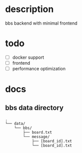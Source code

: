# description
bbs backend with minimal frontend

# todo
- [ ] docker support
- [ ] frontend
- [ ] performance optimization

# docs
## bbs data directory
```
.
└── data/
    └── bbs/
        ├── board.txt
        └── message/
            ├── [board_id].txt
            └── [board_id].txt
```